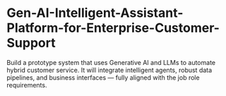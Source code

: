 # Gen-AI-Intelligent-Assistant-Platform-for-Enterprise-Customer-Support
 Build a prototype system that uses Generative AI and LLMs to automate hybrid customer service. It will integrate intelligent agents, robust data pipelines, and business interfaces — fully aligned with the job role requirements.
